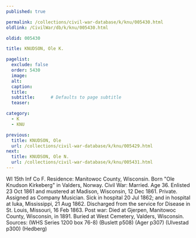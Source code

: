 ```yaml
---
published: true

permalink: /collections/civil-war-database/k/knu/005430.html
oldlink: /CivilWar/db/k/knu/005430.html

oldid: 005430

title: KNUDSON, Ole K.

pagelist:
  exclude: false
  order: 5430
  image: 
  alt:
  caption:
  title:
  subtitle:      # Defaults to page subtitle
  teaser:

category: 
  - K 
  - KNU

previous:
  title: KNUDSON, Ole
  url: /collections/civil-war-database/k/knu/005429.html  
next:
  title: KNUDSON, Ole N.
  url: /collections/civil-war-database/k/knu/005431.html   
---
```

WI 15th Inf Co F. Residence: Manitowoc County, Wisconsin. Born &quot;Ole Knudson Kirkeberg&quot; in Valders, Norway. Civil War: Married. Age 36. Enlisted 23 Oct 1861 and mustered at Madison, Wisconsin, 12 Dec 1861. Private. Assigned as Company Musician. Sick in hospital 20 Jul 1862; and in hospital at Iuka, Mississippi, 21 Aug 1862. Discharged from the service for Disease in St. Louis, Missouri, 16 Feb 1863. Post war: Died at Gjerpen, Manitowoc County, Wisconsin, in 1891. Buried at West Cemetery, Valders, Wisconsin. Sources: (WHS Series 1200 box 76-8) (Buslett p508) (Ager p307) (Ulvestad p300) (Hedberg)
